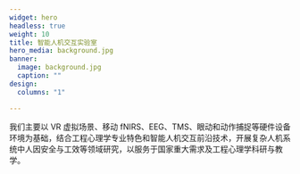 ```yaml
---
widget: hero
headless: true
weight: 10
title: 智能人机交互实验室
hero_media: background.jpg
banner:
  image: background.jpg
  caption: ""
design:
  columns: "1"

---
```

我们主要以 VR 虚拟场景、移动 fNIRS、EEG、TMS、眼动和动作捕捉等硬件设备环境为基础，结合工程心理学专业特色和智能人机交互前沿技术，开展复杂人机系统中人因安全与工效等领域研究，以服务于国家重大需求及工程心理学科研与教学。
